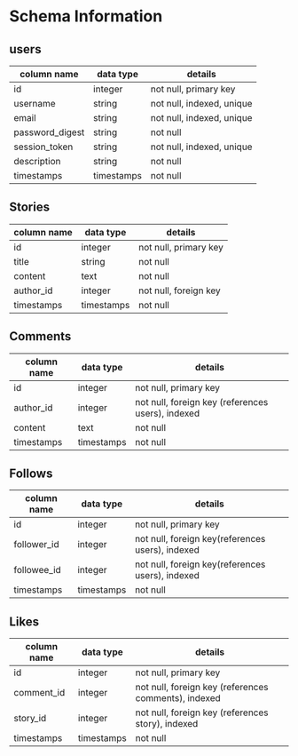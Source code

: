 # Schema Information

## users
column name     | data type | details
----------------|-----------|-----------------------
id              | integer   | not null, primary key
username        | string    | not null, indexed, unique
email           | string    | not null, indexed, unique
password_digest | string    | not null
session_token   | string    | not null, indexed, unique
description     | string    | not null
timestamps      | timestamps| not null

## Stories
column name | data type | details
------------|-----------|-----------------------
id          | integer   | not null, primary key
title       | string    | not null
content     | text      | not null
author_id   | integer   | not null, foreign key
timestamps  | timestamps| not null

## Comments
column name | data type | details
------------|-----------|-----------------------
id          | integer   | not null, primary key
author_id   | integer   | not null, foreign key (references users), indexed
content     | text      | not null
timestamps  | timestamps| not null

## Follows
column name | data type | details
------------|-----------|-----------------------
id          | integer   | not null, primary key
follower_id | integer   | not null, foreign key(references users), indexed
followee_id | integer   | not null, foreign key(references users), indexed
timestamps  | timestamps| not null

## Likes
column name | data type | details
------------|-----------|-----------------------
id          | integer   | not null, primary key
comment_id  | integer   | not null, foreign key (references comments), indexed
story_id    | integer   | not null, foreign key (references story), indexed
timestamps  | timestamps| not null
